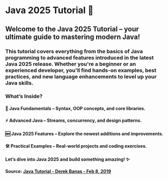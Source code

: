 # Java 2025 Tutorial 🚀

## Welcome to the Java 2025 Tutorial – your ultimate guide to mastering modern Java!

### This tutorial covers everything from the basics of Java programming to advanced features introduced in the latest Java 2025 release. Whether you're a beginner or an experienced developer, you'll find hands-on examples, best practices, and new language enhancements to level up your Java skills.

### What’s Inside?

#### 🌱 Java Fundamentals – Syntax, OOP concepts, and core libraries.

#### ⚡ Advanced Java – Streams, concurrency, and design patterns.

#### 🆕 Java 2025 Features – Explore the newest additions and improvements.

#### 🛠️ Practical Examples – Real-world projects and coding exercises.

#### Let’s dive into Java 2025 and build something amazing! ✨

#### Source: [Java Tutorial - Derek Banas - Feb 8, 2019 ](https://www.youtube.com/watch?v=n-xAqcBCws4)
